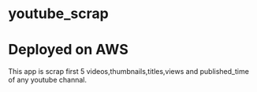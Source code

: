 # youtube_scrap
# Deployed on AWS
This app is scrap first 5 videos,thumbnails,titles,views and published_time of any youtube channal.
